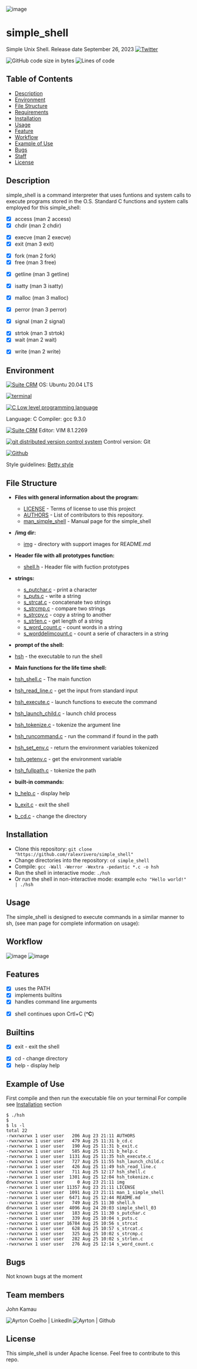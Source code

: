 ![image](img/simple_shell_header.png)
# simple_shell
Simple Unix Shell. Release date September 26, 2023
[![Twitter](https://img.shields.io/twitter/url?label=share&style=social&url=https%3A%2F%2Fgithub.com%2FJohnKamaujk%2Fsimple_shell)](https://twitter.com/intent/tweet?text=Wow:&url=https%3A%2F%2Fgithub.com%2FJohnKamaujk%2Fsimple_shell)

![GitHub code size in bytes](https://img.shields.io/github/languages/code-size/JohnKamaujk/simple_shell)
![Lines of code](https://img.shields.io/tokei/lines/github/JohnKamaujk/simple_shell)

## Table of Contents

* [Description](#Description)
* [Environment](#Environment)
* [File Structure](#file-structure)
* [Requirements](#requirements)
* [Installation](#installation)
* [Usage](#usage)
* [Feature](#features)
* [Workflow](#Workflow)
* [Example of Use](#example-of-use)
* [Bugs](#bugs)
* [Staff](#staff)
* [License](#license)

## Description

simple_shell is a command interpreter that uses funtions and system calls to execute programs stored in the O.S.
Standard C functions  and system calls employed for this simple_shell:

- [x] access (man 2 access)
- [x] chdir (man 2 chdir)
<!-- - [ ] close (man 2 close) -->
<!-- - [ ] closedir (man 3 closedir) -->
- [x] execve (man 2 execve)
- [x] exit (man 3 exit)
<!-- - [ ] _exit (man 2 _exit)
- [ ] fflush (man 3 fflush) -->
- [x] fork (man 2 fork)
- [x] free (man 3 free)
<!-- - [ ] getcwd (man 3 getcwd) -->
- [x] getline (man 3 getline)
<!-- - [ ] getpid (man 2 getpid) -->
- [x] isatty (man 3 isatty)
<!-- - [ ] kill (man 2 kill) -->
- [x] malloc (man 3 malloc)
<!-- - [ ] open (man 2 open)
- [ ] opendir (man 3 opendir) -->
- [x] perror (man 3 perror)
<!-- - [ ] read (man 2 read)
- [ ] readdir (man 3 readdir) -->
- [x] signal (man 2 signal)
<!-- - [ ] stat (__xstat) (man 2 stat)
- [ ] lstat (__lxstat) (man 2 lstat)
- [ ] fstat (__fxstat) (man 2 fstat) -->
- [x] strtok (man 3 strtok)
- [x] wait (man 2 wait)
<!-- - [ ] waitpid (man 2 waitpid)
- [ ] wait3 (man 2 wait3)
- [ ] wait4 (man 2 wait4) -->
- [x] write (man 2 write)

## Environment

<!-- ubuntu -->
<a href="https://ubuntu.com/" target="_blank"> <img height="" src="https://img.shields.io/static/v1?label=&message=Ubuntu&color=E95420&logo=Ubuntu&logoColor=E95420&labelColor=2F333A" alt="Suite CRM"></a>
OS: Ubuntu 20.04 LTS
<!-- bash -->
<a href="https://www.gnu.org/software/bash/" target="_blank"> <img height="" src="https://img.shields.io/static/v1?label=&message=GNU%20Bash&color=4EAA25&logo=GNU%20Bash&logoColor=4EAA25&labelColor=2F333A" alt="terminal"></a>
<!-- c -->	<a href="https://www.cprogramming.com/" target="_blank"><img src="https://img.shields.io/static/v1?label=&message=C%20Language&color=5C6BC0&logo=c&logoColor=A8B9CC&labelColor=2F333A" alt="C Low level programming language"></a>
Language: C
Compiler: gcc 9.3.0
<!-- vim -->
<a href="https://www.vim.org/" target="_blank"> <img height="" src="https://img.shields.io/static/v1?label=&message=Vim&color=019733&logo=Vim&logoColor=019733&labelColor=2F333A" alt="Suite CRM"></a>
Editor: VIM 8.1.2269
<!-- git -->
<a href="https://git-scm.com/" target="_blank"> <img height="" src="https://img.shields.io/static/v1?label=&message=Git&color=F05032&logo=Git&logoColor=F05032&labelColor=2F333A" alt="git distributed version control system"></a>
Control version: Git
<!-- github -->
<a href="https://github.com" target="_blank"> <img height="" src="https://img.shields.io/static/v1?label=&message=GitHub&color=181717&logo=GitHub&logoColor=f2f2f2&labelColor=2F333A" alt="Github"></a>

Style guidelines: [Betty style](https://github.com/holbertonschool/Betty/wiki)

## File Structure

* **Files with general information about the program:**
	* [LICENSE](LICENSE) - Terms of license to use this project
	* [AUTHORS](AUTHORS) - List of contributors to this repository.
	* [man_simple_shell](man_simple_shell) - Manual page for the simple_shell

* **/img dir:**
	* [img](/img) - directory with support images for README.md

* **Header file with all prototypes function:**
	* [shell.h](shell.h) - Header file with fuction prototypes
* **strings:**
	* [s_putchar.c](s_putchar.c) - print a character
	* [s_puts.c](s_puts.c) - write a string
	* [s_strcat.c](s_strcat) - concatenate two strings
	* [s_strcmp.c](s_strcmp) - compare two strings
	* [s_strcpy.c](s_strcpy) - copy a string to another
	* [s_strlen.c](s_strlen.c) - get length of a string
	* [s_word_count.c](s_word_count.c) - count words in a string
	* [s_worddelimcount.c](s_worddelimcount.c) - count a serie of characters in a string

* **prompt of the shell:**
* [hsh](hsh) - the executable to run the shell
* **Main functions for the life time shell:**

* [hsh_shell.c](hsh_shell.c) - The main function
* [hsh_read_line.c](hsh_read_line.c) - get the input from standard input
* [hsh_execute.c](hsh_execute.c) - launch functions to execute the command
* [hsh_launch_child.c](hsh_launch_child.c) - launch child process
* [hsh_tokenize.c](hsh_tokenize.c) - tokenize the argument line
* [hsh_runcommand.c](hsh_runcommand.c) - run the command if found in the path
* [hsh_set_env.c](hsh_set_env.c) - return the environment variables tokenized
* [hsh_getenv.c](hsh_getenv.c) - get the environment variable
* [hsh_fullpath.c](hsh_fullpath.c) - tokenize the path

* **built-in commands:**
* [b_help.c](b_help.c) - display help
* [b_exit.c](b_exit.c) - exit the shell
* [b_cd.c](b_cd.c) - change the directory

## Installation

- Clone this repository: `git clone "https://github.com/ralexrivero/simple_shell"`
- Change directories into the repository: `cd simple_shell`
- Compile: `gcc -Wall -Werror -Wextra -pedantic *.c -o hsh`
- Run the shell in interactive mode: `./hsh`
- Or run the shell in non-interactive mode: example `echo "Hello world!" | ./hsh`

## Usage

The simple_shell is designed to execute commands in a similar manner to sh, (see man page for complete information on usage):

## Workflow
<!-- iframes does not supported, use only svg with relative path -->
![image](img/wkf_simple_shell_03.svg)
![image](img/wkf_simple_shell_execute.svg)

## Features

- [x] uses the PATH
- [x] implements builtins
- [x] handles command line arguments
<!-- - [ ] custom strtok function
- [ ] uses exit status -->
- [x] shell continues upon Crtl+C (**^C**)
<!-- - [ ] handles comments (#)
- [ ] handles **;**
- [ ] custom getline type function
- [ ] handles **&&** and **||**
- [ ] aliases
- [ ] variable replacement -->

## Builtins

- [x] exit - exit the shell
<!-- - [ ] env
- [ ] setenv
- [ ] unsetenv -->
- [x] cd - change directory
- [x] help - display help
<!-- - [ ] history -->

## Example of Use
First compile and then run the executable file on your terminal
For compile see [Installation](#installation) section

```
$ ./hsh
$
$ ls -l
total 22
-rwxrwxrwx 1 user user   206 Aug 23 21:11 AUTHORS
-rwxrwxrwx 1 user user   479 Aug 25 11:31 b_cd.c
-rwxrwxrwx 1 user user   190 Aug 25 11:31 b_exit.c
-rwxrwxrwx 1 user user   585 Aug 25 11:31 b_help.c
-rwxrwxrwx 1 user user  1131 Aug 25 11:35 hsh_execute.c
-rwxrwxrwx 1 user user   727 Aug 25 11:55 hsh_launch_child.c
-rwxrwxrwx 1 user user   426 Aug 25 11:49 hsh_read_line.c
-rwxrwxrwx 1 user user   711 Aug 25 12:17 hsh_shell.c
-rwxrwxrwx 1 user user  1301 Aug 25 12:04 hsh_tokenize.c
drwxrwxrwx 1 user user     0 Aug 23 21:11 img
-rwxrwxrwx 1 user user 11357 Aug 23 21:11 LICENSE
-rwxrwxrwx 1 user user  1091 Aug 23 21:11 man_1_simple_shell
-rwxrwxrwx 1 user user  6471 Aug 25 12:44 README.md
-rwxrwxrwx 1 user user   749 Aug 25 11:30 shell.h
drwxrwxrwx 1 user user  4096 Aug 24 20:03 simple_shell_03
-rwxrwxrwx 1 user user   183 Aug 25 11:30 s_putchar.c
-rwxrwxrwx 1 user user   339 Aug 25 10:04 s_puts.c
-rwxrwxrwx 1 user user 16784 Aug 25 10:56 s_strcat
-rwxrwxrwx 1 user user   628 Aug 25 10:57 s_strcat.c
-rwxrwxrwx 1 user user   325 Aug 25 10:02 s_strcmp.c
-rwxrwxrwx 1 user user   282 Aug 25 10:02 s_strlen.c
-rwxrwxrwx 1 user user   276 Aug 25 12:14 s_word_count.c
```
## Bugs

Not known bugs at the moment

## 	Team members

John Kamau

<a href="https://www.linkedin.com/in/ayrton-coelho-b91824170/" target="_blank">  <img align="left" alt="Ayrton Coelho | LinkedIn" src="https://img.shields.io/badge/LinkedIn-blue?style=social&logo=linkedin" /> </a>

<a href="https://github.com/hippocampus3282/" target="_blank">  <img align="left" src="https://img.shields.io/github/followers/hippocampus3282?style=social" alt="Ayrton | Github"> </a>
<br/>

## License
This simple_shell is under Apache license. Feel free to contribute to this repo.
